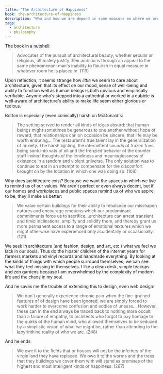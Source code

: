 ```yaml
---
title: "The Architecture of Happiness"
book: the-architecture-of-happiness
description: "Who and how we are depend in some measure on where we are."
tags:
  - architecture
  - philosophy
---
```


The book in a nutshell:

> Advocates of the pursuit of architectural beauty, whether secular or religious, ultimately justify their ambitions through an appeal to the same phenomenon: man's inability to flourish in equal measure in whatever room he is placed in. (119)

Upon reflection, it seems strange how _little_ we seem to care about architecture, given that its effect on our mood, sense of well-being and ability to function well as human beings is both obvious and empirically verifiable. Anyone who's stepped into a cathedral or worked in a cubicle is well-aware of architecture's ability to make life seem either glorious or tedious.

Botton is especially (even comically) harsh on McDonald's:

> The setting served to render all kinds of ideas absurd: that human beings might sometimes be generous to one another without hope of reward; that relationships can on occasion be sincere; that life may be worth enduring... The restaurant's true talent lay in the generalization of anxiety. The harsh lighting, the intermittent sounds of frozen fries being sunk into vats of oil and the frenzied behavior of the counter staff invited thoughts of the loneliness and meaninglessness of existence in a random and violent universe. The only solution was to continue to eat in an attempt to compensate for the discomfort brought on by the location in which one was doing so. (108)

Why does architecture exist? Because we want the spaces in which we live to remind us of our values. We aren't perfect or even always decent, but if our homes and workplaces and public spaces remind us of who we aspire to be, they'll make us better:

> We value certain buildings for their ability to rebalance our misshapen natures and encourage emotions which our predominant commitments force us to sacrifice...architecture can arrest transient and timid inclinations, amplify and solidify them, and thereby grant us more permanent access to a range of emotional textures which we might otherwise have experienced only accidentally or occasionally. (121)

We seek in architecture (and fashion, design, and art, etc.) what we feel we lack in our souls. Thus do the hipster children of the internet yearn for farmers markets and vinyl records and handmade everything. By looking at the kinds of things with which people surround themselves, we can see what they feel missing in themselves. I like a clean desk, simple teacups and zen gardens because I am overwhelmed by the complexity of modern life and the chaos in my soul.

And he saves me the trouble of extending this to design, even web design:

> We don't generally experience chronic pain when the fine-grained features of of design have been ignored; we are simply forced to work harder to overcome confusion and eddies of unease... However, these can in the end always be traced back to nothing more occult than a failure of empathy, to architects who forgot to pay homage to the quirks of the human mind, who allowed themselves to be seduced by a simplistic vision of what we might be, rather than attending to the labyrinthine reality of who we are. (248)

And he ends:

> We owe it to the fields that or houses will not be the inferiors of the virgin land they have replaced. We owe it to the worms and the trees that they buildings we cover them with will stand as promises of the highest and most intelligent kinds of happiness. (267)